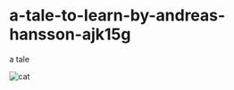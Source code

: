 # a-tale-to-learn-by-andreas-hansson-ajk15g
a tale

![cat](http://www.pngimg.com/upload/cat_PNG1631.png)
